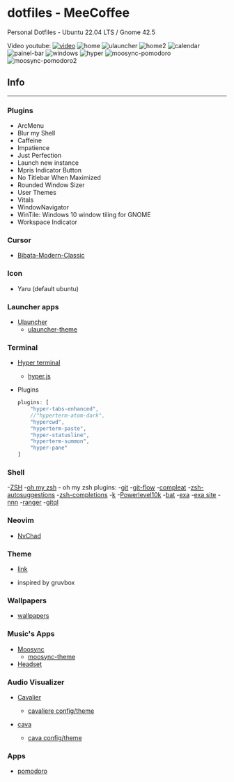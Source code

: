 # dotfiles - MeeCoffee

Personal Dotfiles - Ubuntu 22.04 LTS / Gnome 42.5

Video youtube:
[![video](./img/video.png)](https://www.youtube.com/watch?v=0hiZ8z1fzGI)
![home](./img/home.png)
![ulauncher](./img/ulauncher.png)
![home2](./img/home2.png)
![calendar](./img/calendar.png)
![painel-bar](./img/painel-bar.png)
![windows](./img/windows.png)
![hyper](./img/hyper-term.png)
![moosync-pomodoro](./img/moosync-pomodoro.png)
![moosync-pomodoro2](./img/moosync-pomodoro2.png)

## Info

---

### Plugins

- ArcMenu
- Blur my Shell
- Caffeine
- Impatience
- Just Perfection
- Launch new instance
- Mpris Indicator Button
- No Titlebar When Maximized
- Rounded Window Sizer
- User Themes
- Vitals
- WindowNavigator  
- WinTile: Windows 10 window tiling for GNOME
- Workspace Indicator

### Cursor
- [Bibata-Modern-Classic](https://github.com/ful1e5/Bibata_Cursor)

### Icon
- Yaru (default ubuntu)

### Launcher apps
- [Ulauncher](https://ulauncher.io/)
  - [ulauncher-theme](https://github.com/Alencar26/dotfiles/tree/main/.local/share/ulauncher)

### Terminal
- [Hyper terminal](https://hyper.is/)
  - [hyper.js](https://github.com/Alencar26/dotfiles/blob/main/.hyper.js)

- Plugins
  
  ```javascript
  plugins: [
      "hyper-tabs-enhanced",
      //"hyperterm-atom-dark",
      "hypercwd",
      "hyperterm-paste",
      "hyper-statusline",
      "hyperterm-summon",
      "hyper-pane"
  ]
  ```
### Shell
  -[ZSH](https://github.com/ohmyzsh/ohmyzsh/wiki/Installing-ZSH)
  -[oh my zsh](https://github.com/ohmyzsh/ohmyzsh)
    - oh my zsh plugins:
      -[git](https://github.com/ohmyzsh/ohmyzsh/tree/master/plugins/git)
      -[git-flow](https://github.com/ohmyzsh/ohmyzsh/tree/master/plugins/git-flow)
      -[compleat](https://github.com/ohmyzsh/ohmyzsh/tree/master/plugins/compleat)
      -[zsh-autosuggestions](https://github.com/zsh-users/zsh-autosuggestions)
      -[zsh-completions](https://github.com/clarketm/zsh-completions)
      -[k](https://github.com/supercrabtree/k)
  -[Powerlevel10k](https://github.com/romkatv/powerlevel10k)
  -[bat](https://github.com/sharkdp/bat)
  -[exa](https://github.com/ogham/exa)
    -[exa site](https://the.exa.website/)
  -[nnn](https://github.com/jarun/nnn)
  -[ranger](https://github.com/ranger/ranger)
  -[gitql](https://github.com/filhodanuvem/gitql)
  
### Neovim
- [NvChad](https://github.com/NvChad/NvChad)

### Theme
- [link](https://github.com/Alencar26/dotfiles/tree/main/.themes)

- inspired by gruvbox
  
### Wallpapers
  - [wallpapers](https://github.com/Alencar26/dotfiles/tree/main/wallpapers)

### Music's Apps
- [Moosync](https://github.com/Moosync/Moosync)
    - [moosync-theme](https://github.com/Alencar26/dotfiles/tree/main/.configs/moosync-theme)
- [Headset](https://headsetapp.co/)

### Audio Visualizer
- [Cavalier](https://github.com/fsobolev/cavalier)
    - [cavaliere config/theme](https://github.com/Alencar26/dotfiles/tree/main/.configs/cavalier)

- [cava](https://github.com/karlstav/cava)
    - [cava config/theme](https://github.com/Alencar26/dotfiles/tree/main/.configs/cava)

### Apps
 - [pomodoro](https://gnomepomodoro.org/)
